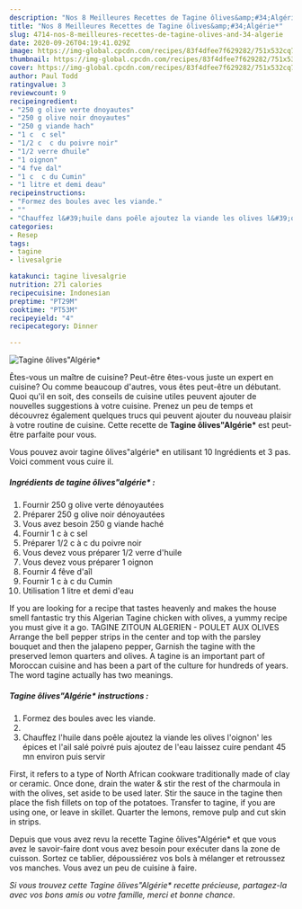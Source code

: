 ```yaml
---
description: "Nos 8 Meilleures Recettes de Tagine ôlives&amp;#34;Algérie*"
title: "Nos 8 Meilleures Recettes de Tagine ôlives&amp;#34;Algérie*"
slug: 4714-nos-8-meilleures-recettes-de-tagine-olives-and-34-algerie
date: 2020-09-26T04:19:41.029Z
image: https://img-global.cpcdn.com/recipes/83f4dfee7f629282/751x532cq70/tagine-olivesalgerie-photo-principale-de-la-recette.jpg
thumbnail: https://img-global.cpcdn.com/recipes/83f4dfee7f629282/751x532cq70/tagine-olivesalgerie-photo-principale-de-la-recette.jpg
cover: https://img-global.cpcdn.com/recipes/83f4dfee7f629282/751x532cq70/tagine-olivesalgerie-photo-principale-de-la-recette.jpg
author: Paul Todd
ratingvalue: 3
reviewcount: 9
recipeingredient:
- "250 g olive verte dnoyautes"
- "250 g olive noir dnoyautes"
- "250 g viande hach"
- "1 c  c sel"
- "1/2 c  c du poivre noir"
- "1/2 verre dhuile"
- "1 oignon"
- "4 fve dal"
- "1 c  c du Cumin"
- "1 litre et demi deau"
recipeinstructions:
- "Formez des boules avec les viande."
- ""
- "Chauffez l&#39;huile dans poêle ajoutez la viande les olives l&#39;oignon&#39; les épices et l&#39;ail salé poivré puis ajoutez de l&#39;eau laissez cuire pendant 45 mn environ puis servir"
categories:
- Resep
tags:
- tagine
- livesalgrie

katakunci: tagine livesalgrie 
nutrition: 271 calories
recipecuisine: Indonesian
preptime: "PT29M"
cooktime: "PT53M"
recipeyield: "4"
recipecategory: Dinner

---
```



![Tagine ôlives&#34;Algérie*](https://img-global.cpcdn.com/recipes/83f4dfee7f629282/751x532cq70/tagine-olivesalgerie-photo-principale-de-la-recette.jpg)

Êtes-vous un maître de cuisine? Peut-être êtes-vous juste un expert en cuisine? Ou comme beaucoup d'autres, vous êtes peut-être un débutant. Quoi qu'il en soit, des conseils de cuisine utiles peuvent ajouter de nouvelles suggestions à votre cuisine. Prenez un peu de temps et découvrez également quelques trucs qui peuvent ajouter du nouveau plaisir à votre routine de cuisine. Cette recette de <strong> Tagine ôlives&#34;Algérie* </strong> est peut-être parfaite pour vous.

<!--inarticleads1-->

Vous pouvez avoir tagine ôlives&#34;algérie* en utilisant 10 Ingrédients et 3 pas. Voici comment vous cuire il.

##### Ingrédients de tagine ôlives&#34;algérie* :

1. Fournir 250 g olive verte dénoyautées
1. Préparer 250 g olive noir dénoyautées
1. Vous avez besoin 250 g viande haché
1. Fournir 1 c à c sel
1. Préparer 1/2 c à c du poivre noir
1. Vous devez vous préparer 1/2 verre d&#39;huile
1. Vous devez vous préparer 1 oignon
1. Fournir 4 fêve d&#39;aîl
1. Fournir 1 c à c du Cumin
1. Utilisation 1 litre et demi d&#39;eau


If you are looking for a recipe that tastes heavenly and makes the house smell fantastic try this Algerian Tagine chicken with olives, a yummy recipe you must give it a go. TAGINE ZITOUN ALGERIEN - POULET AUX OLIVES Arrange the bell pepper strips in the center and top with the parsley bouquet and then the jalapeno pepper, Garnish the tagine with the preserved lemon quarters and olives. A tagine is an important part of Moroccan cuisine and has been a part of the culture for hundreds of years. The word tagine actually has two meanings. 

<!--inarticleads2-->

##### Tagine ôlives&#34;Algérie* instructions :

1. Formez des boules avec les viande.
1. 
1. Chauffez l&#39;huile dans poêle ajoutez la viande les olives l&#39;oignon&#39; les épices et l&#39;ail salé poivré puis ajoutez de l&#39;eau laissez cuire pendant 45 mn environ puis servir


First, it refers to a type of North African cookware traditionally made of clay or ceramic. Once done, drain the water &amp; stir the rest of the charmoula in with the olives, set aside to be used later. Stir the sauce in the tagine then place the fish fillets on top of the potatoes. Transfer to tagine, if you are using one, or leave in skillet. Quarter the lemons, remove pulp and cut skin in strips. 

<!--inarticleads1-->

<p>
Depuis que vous avez revu la recette Tagine ôlives&#34;Algérie* et que vous avez le savoir-faire dont vous avez besoin pour exécuter dans la zone de cuisson. Sortez ce tablier, dépoussiérez vos bols à mélanger et retroussez vos manches. Vous avez un peu de cuisine à faire.
</p>

<p>
<i>Si vous trouvez cette Tagine ôlives&#34;Algérie* recette précieuse, partagez-la avec vos bons amis ou votre famille, merci et bonne chance.</i>
</p>
